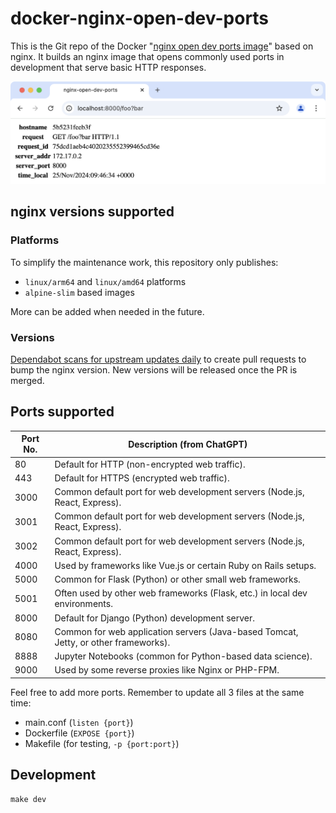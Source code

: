 # docker-nginx-open-dev-ports

This is the Git repo of the Docker "[nginx open dev ports image](https://hub.docker.com/r/opengovsg/nginx-open-dev-ports)" based on nginx. It builds an nginx image that opens commonly used ports in development that serve basic HTTP responses.

<div align="center">
  <img src="./banner.png" alt="Banner">
</div>

## nginx versions supported

### Platforms

To simplify the maintenance work, this repository only publishes:

- `linux/arm64` and `linux/amd64` platforms
- `alpine-slim` based images

More can be added when needed in the future.

### Versions

[Dependabot scans for upstream updates daily](./.github/dependabot.yaml) to create pull requests to bump the nginx version. New versions will be released once the PR is merged.

## Ports supported

Port No. | Description (from ChatGPT)
-- | ---
80 | Default for HTTP (non-encrypted web traffic).
443 | Default for HTTPS (encrypted web traffic).
3000 | Common default port for web development servers (Node.js, React, Express).
3001 | Common default port for web development servers (Node.js, React, Express).
3002 | Common default port for web development servers (Node.js, React, Express).
4000 | Used by frameworks like Vue.js or certain Ruby on Rails setups.
5000 | Common for Flask (Python) or other small web frameworks.
5001 | Often used by other web frameworks (Flask, etc.) in local dev environments.
8000 | Default for Django (Python) development server.
8080 | Common for web application servers (Java-based Tomcat, Jetty, or other frameworks).
8888 | Jupyter Notebooks (common for Python-based data science).
9000 | Used by some reverse proxies like Nginx or PHP-FPM.

Feel free to add more ports. Remember to update all 3 files at the same time:

- main.conf (`listen {port}`)
- Dockerfile (`EXPOSE {port}`)
- Makefile (for testing, `-p {port:port}`)

## Development

```shell
make dev
```
